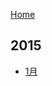 
[Home](https://github.com/majianjun/stories/blob/master/README.md)

## 2015

- [1月](https://github.com/majianjun/stories/blob/master/2015/01/README.md)